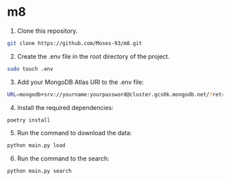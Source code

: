 # m8

1. Clone this repository.
```bash
git clone https://github.com/Moses-93/m8.git
```

2. Create the .env file in the root directory of the project.
```bash
sudo touch .env
```

3. Add your MongoDB Atlas URI to the .env file: 
```bash
URL=mongodb+srv://yourname:yourpassword@cluster.gcs0k.mongodb.net/?retryWrites=true&w=majority&appName=Notes
```

4. Install the required dependencies:
```bash
poetry install
```

5. Run the command to download the data:
```bash
python main.py load
```

6. Run the command to the search:
```bash
python main.py search
```